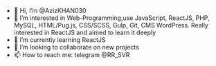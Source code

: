 - 👋 Hi, I’m @AzizKHAN030
- 👀 I’m interested in Web-Programming,use JavaScript, ReactJS, PHP, MySQL, HTML/Pug.js, CSS/SCSS, Gulp, Git, CMS WordPress. Really interested in ReactJS and aimed to learn it deeply
- 🌱 I’m currently learning ReactJS
- 💞️ I’m looking to collaborate on new projects
- 📫 How to reach me: telegram @RR_SVR

<!---
AzizKHAN030/AzizKHAN030 is a ✨ special ✨ repository because its `README.md` (this file) appears on your GitHub profile.
You can click the Preview link to take a look at your changes.
--->
